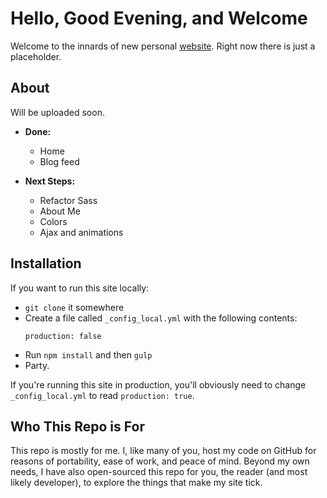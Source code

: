 # Hello, Good Evening, and Welcome
Welcome to the innards of new personal [website](http://rafaelmedina.me). Right now there is just a placeholder.

## About 
Will be uploaded soon.

* **Done:**
	* Home
	* Blog feed
	
* **Next Steps:**
	* Refactor Sass 
	* About Me
	* Colors
	* Ajax and animations
 
## Installation
If you want to run this site locally:

- `git clone` it somewhere
- Create a file called `_config_local.yml` with the following contents:
  ```
  production: false
  ```
- Run `npm install` and then `gulp`
- Party.

If you're running this site in production, you'll obviously need to change `_config_local.yml` to read `production: true`.

## Who This Repo is For
This repo is mostly for me. I, like many of you, host my code on GitHub for reasons of portability, ease of work, and peace of mind. Beyond my own needs, I have also open-sourced this repo for you, the reader (and most likely developer), to explore the things that make my site tick.
